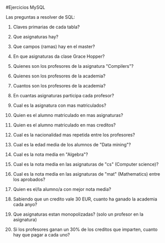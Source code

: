 #Ejercicios MySQL

 Las preguntas a resolver de SQL:

1. Claves primarias de cada tabla?

2. Que asignaturas hay?

3. Que campos (ramas) hay en el master?

4. En que asignaturas da clase Grace Hopper?

5. Quienes son los profesores de la asignatura "Compilers"?

6. Quienes son los profesores de la academia?

7. Cuantos son los profesores de la academia?

8. En cuantas asignaturas participa cada profesor?

9. Cual es la asignatura con mas matriculados?

10. Quien es el alumno matriculado en mas asignaturas?

11. Quien es el alumno matriculado en mas creditos?

12. Cual es la nacionalidad mas repetida entre los profesores?

13. Cual es la edad media de los alumnos de "Data mining"?

14. Cual es la nota media en "Algebra"?

15. Cual es la nota media en las asignaturas de "cs" (Computer science)?

16. Cual es la nota media en las asignaturas de "mat" (Mathematics) entre los aprobados?

17. Quien es el/la alumno/a con mejor nota media?

18. Sabiendo que un credito vale 30 EUR, cuanto ha ganado la academia cada anyo?

19. Que asignaturas estan monopolizadas? (solo un profesor en la asignatura)

20. Si los profesores ganan un 30% de los creditos que imparten, cuanto hay que pagar a cada uno?

